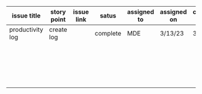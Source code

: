| issue title      | story point | issue link | satus    | assigned to | assigned on | completed on | category | status notes |
|------------------|-------------|------------|----------|-------------|-------------|--------------|----------|--------------|
| productivity log | create log  |            | complete | MDE         | 3/13/23     | 3/13/23      |          | complete     |
|                  |             |            |          |             |             |              |          |              |
|                  |             |            |          |             |             |              |          |              |
|                  |             |            |          |             |             |              |          |              |
|                  |             |            |          |             |             |              |          |              |
|                  |             |            |          |             |             |              |          |              |
|                  |             |            |          |             |             |              |          |              |
|                  |             |            |          |             |             |              |          |              |
|                  |             |            |          |             |             |              |          |              |
|                  |             |            |          |             |             |              |          |              |
|                  |             |            |          |             |             |              |          |              |
|                  |             |            |          |             |             |              |          |              |
|                  |             |            |          |             |             |              |          |              |
|                  |             |            |          |             |             |              |          |              |
|                  |             |            |          |             |             |              |          |              |
|                  |             |            |          |             |             |              |          |              |
|                  |             |            |          |             |             |              |          |              |
|                  |             |            |          |             |             |              |          |              |
|                  |             |            |          |             |             |              |          |              |
|                  |             |            |          |             |             |              |          |              |
|                  |             |            |          |             |             |              |          |              |
